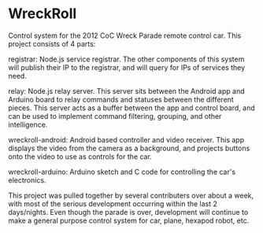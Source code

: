 WreckRoll
=========

Control system for the 2012 CoC Wreck Parade remote control car.  This project consists of 4 parts:

registrar: Node.js service registrar.  The other components of this system will
publish their IP to the registrar, and will query for IPs of services they need.

relay: Node.js relay server.  This server sits between the Android app and
Arduino board to relay commands and statuses between the different pieces.  This
server acts as a buffer between the app and control board, and can be used to
implement command filtering, grouping, and other intelligence.

wreckroll-android: Android based controller and video receiver.  This app
displays the video from the camera as a background, and projects buttons onto
the video to use as controls for the car.

wreckroll-arduino: Arduino sketch and C code for controlling the car's
electronics.


This project was pulled together by several contributers over about a week, with
most of the serious development occurring within the last 2 days/nights.  Even
though the parade is over, development will continue to make a general purpose
control system for car, plane, hexapod robot, etc.


